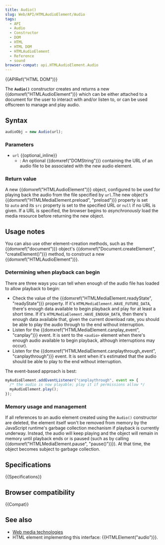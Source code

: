 ```yaml
---
title: Audio()
slug: Web/API/HTMLAudioElement/Audio
tags:
  - API
  - Audio
  - Constructor
  - DOM
  - HTML
  - HTML DOM
  - HTMLAudioElement
  - Reference
  - sound
browser-compat: api.HTMLAudioElement.Audio
---
```

{{APIRef("HTML DOM")}}

The **`Audio()`** constructor creates
and returns a new {{domxref("HTMLAudioElement")}} which can be either attached to
a document for the user to interact with and/or listen to, or can be used
offscreen to manage and play audio.

## Syntax

```js
audioObj = new Audio(url);
```

### Parameters

- `url` {{optional_inline}}
  - : An optional {{domxref("DOMString")}} containing the URL of an audio file to be
    associated with the new audio element.

### Return value

A new {{domxref("HTMLAudioElement")}} object, configured to be used for playing back
the audio from the file specified by `url`.The new object's
{{domxref("HTMLMediaElement.preload", "preload")}} property is set
to `auto` and its `src` property is set to the specified URL
or `null` if no URL is given. If a URL is specified, the browser begins
to *asynchronously* load the media resource before returning the new object.

## Usage notes

You can also use other element-creation methods, such as the {{domxref("document")}}
object's {{domxref("Document.createElement", "createElement()")}} method, to construct
a new {{domxref("HTMLAudioElement")}}.

### Determining when playback can begin

There are three ways you can tell when enough of the audio file has loaded to allow
playback to begin:

- Check the value of the {{domxref("HTMLMediaElement.readyState", "readyState")}}
  property. If it's `HTMLMediaElement.HAVE_FUTURE_DATA`, there's enough
  data available to begin playback and play for at least a short time. If
  it's `HTMLMediaElement.HAVE_ENOUGH_DATA`, then there's enough data
  available that, given the current download rate, you should be able to play the
  audio through to the end without interruption.
- Listen for the {{domxref("HTMLMediaElement.canplay_event", "canplay")}} event. It
  is sent to the `<audio>` element when there's enough audio
  available to begin playback, although interruptions may occur).
- Listen for the {{domxref("HTMLMediaElement.canplaythrough_event",
		"canplaythrough")}} event. It is sent when it's estimated that the audio should be
  able to play to the end without interruption.

The event-based approach is best:

```js
myAudioElement.addEventListener("canplaythrough", event => {
  /* the audio is now playable; play it if permissions allow */
  myAudioElement.play();
});
```

### Memory usage and management

If all references to an audio element created using
the `Audio()` constructor are deleted, the element itself won't be removed
from memory by the JavaScript runtime's garbage collection mechanism if playback is
currently underway. Instead, the audio will keep playing and the object will remain in
memory until playback ends or is paused (such as by calling
{{domxref("HTMLMediaElement.pause", "pause()")}}). At that time, the object becomes
subject to garbage collection.

## Specifications

{{Specifications}}

## Browser compatibility

{{Compat}}

## See also

- [Web media technologies](/en-US/docs/Web/Media)
- HTML element implementing this interface: {{HTMLElement("audio")}}.
